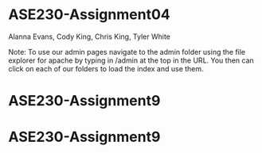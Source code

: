 ﻿# ASE230-Assignment04
Alanna Evans, Cody King, Chris King, Tyler White 

Note:
To use our admin pages navigate to the admin folder using the file explorer for apache by typing in /admin at the top in the URL. 
You then can click on each of our folders to load the index and use them.
# ASE230-Assignment9
# ASE230-Assignment9
